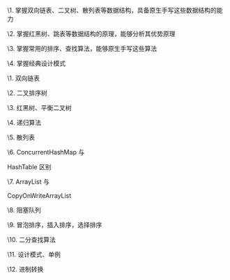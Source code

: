 \1. 掌握双向链表、二叉树、散列表等数据结构，具备原生手写这些数据结构的能力

\2. 掌握红黑树、跳表等数据结构的原理，能够分析其优势原理

\3. 掌握常用的排序、查找算法，能够原生手写这些算法

\4. 掌握经典设计模式



\1. 双向链表

\2. 二叉排序树

\3. 红黑树、平衡二叉树

\4. 递归算法

\5. 散列表 

\6. ConcurrentHashMap 与 

HashTable 区别

\7. ArrayList 与

CopyOnWriteArrayList

\8. 阻塞队列

\9. 冒泡排序，插入排序，选择排序

\10. 二分查找算法 

\11. 设计模式、单例

\12. 进制转换